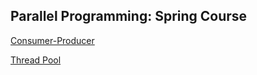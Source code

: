 ## Parallel Programming:  Spring Course

[Consumer-Producer](/src/main/kotlin/com/github/avlomakin/consumerproducer)

[Thread Pool](/src/main/kotlin/com/github/avlomakin/threadpool)
 

